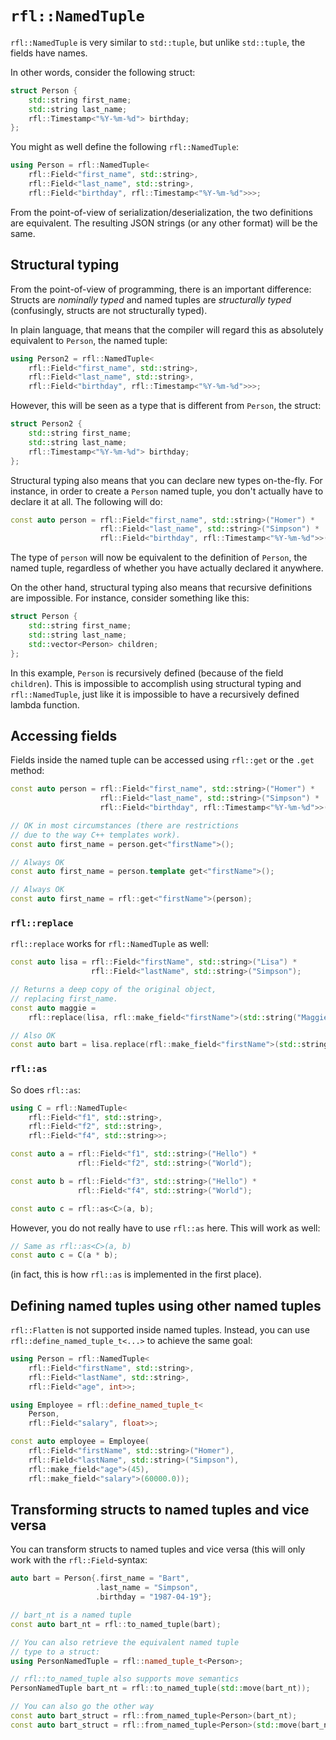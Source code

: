 # `rfl::NamedTuple`

`rfl::NamedTuple` is very similar to `std::tuple`, but unlike `std::tuple`, the fields have names.

In other words, consider the following struct:

```cpp
struct Person {
    std::string first_name;
    std::string last_name;
    rfl::Timestamp<"%Y-%m-%d"> birthday;
};
```

You might as well define the following `rfl::NamedTuple`:

```cpp
using Person = rfl::NamedTuple<
    rfl::Field<"first_name", std::string>,
    rfl::Field<"last_name", std::string>,
    rfl::Field<"birthday", rfl::Timestamp<"%Y-%m-%d">>>;
```

From the point-of-view of serialization/deserialization, the two definitions are equivalent. 
The resulting JSON strings (or any other format) will be the same.


## Structural typing

From the point-of-view of programming, there is an important difference: Structs are *nominally typed*
and named tuples are *structurally typed* (confusingly, structs are not structurally typed).

In plain language, that means that the compiler will regard this as absolutely equivalent to `Person`, the named tuple:

```cpp
using Person2 = rfl::NamedTuple<
    rfl::Field<"first_name", std::string>,
    rfl::Field<"last_name", std::string>,
    rfl::Field<"birthday", rfl::Timestamp<"%Y-%m-%d">>>;
```

However, this will be seen as a type that is different from `Person`, the struct:

```cpp
struct Person2 {
    std::string first_name;
    std::string last_name;
    rfl::Timestamp<"%Y-%m-%d"> birthday;
};
```

Structural typing also means that you can declare new types on-the-fly. For instance, in order
to create a `Person` named tuple, you don't actually have to declare it at all. The following will do:

```cpp
const auto person = rfl::Field<"first_name", std::string>("Homer") *
                    rfl::Field<"last_name", std::string>("Simpson") *
                    rfl::Field<"birthday", rfl::Timestamp<"%Y-%m-%d">>("1987-04-19");
```

The type of `person` will now be equivalent to the definition of `Person`, the named tuple, 
regardless of whether you have actually declared it anywhere.

On the other hand, structural typing also means that recursive definitions are impossible.
For instance, consider something like this:

```cpp
struct Person {
    std::string first_name;
    std::string last_name;
    std::vector<Person> children;
};
```

In this example, `Person` is recursively defined (because of the field `children`). 
This is impossible to accomplish using structural typing and `rfl::NamedTuple`, just like it is impossible to have a recursively defined lambda function.

## Accessing fields

Fields inside the named tuple can be accessed using `rfl::get` or the `.get` method:

```cpp
const auto person = rfl::Field<"first_name", std::string>("Homer") *
                    rfl::Field<"last_name", std::string>("Simpson") *
                    rfl::Field<"birthday", rfl::Timestamp<"%Y-%m-%d">>("1987-04-19");

// OK in most circumstances (there are restrictions
// due to the way C++ templates work).
const auto first_name = person.get<"firstName">();

// Always OK
const auto first_name = person.template get<"firstName">();

// Always OK
const auto first_name = rfl::get<"firstName">(person);
```

### `rfl::replace`

`rfl::replace` works for `rfl::NamedTuple` as well:

```cpp
const auto lisa = rfl::Field<"firstName", std::string>("Lisa") *
                  rfl::Field<"lastName", std::string>("Simpson");

// Returns a deep copy of the original object,
// replacing first_name.
const auto maggie =
    rfl::replace(lisa, rfl::make_field<"firstName">(std::string("Maggie")));

// Also OK
const auto bart = lisa.replace(rfl::make_field<"firstName">(std::string("Bart")));
```

### `rfl::as`

So does `rfl::as`:

```cpp
using C = rfl::NamedTuple<
    rfl::Field<"f1", std::string>,
    rfl::Field<"f2", std::string>,
    rfl::Field<"f4", std::string>>;

const auto a = rfl::Field<"f1", std::string>("Hello") *  
               rfl::Field<"f2", std::string>("World");

const auto b = rfl::Field<"f3", std::string>("Hello") *  
               rfl::Field<"f4", std::string>("World");

const auto c = rfl::as<C>(a, b);
```

However, you do not really have to use `rfl::as` here. This will work as well:

```cpp
// Same as rfl::as<C>(a, b)
const auto c = C(a * b);
```

(in fact, this is how `rfl::as` is implemented in the first place).

## Defining named tuples using other named tuples

`rfl::Flatten` is not supported inside named tuples. Instead, you can use `rfl::define_named_tuple_t<...>`
to achieve the same goal:

```cpp
using Person = rfl::NamedTuple<
    rfl::Field<"firstName", std::string>,
    rfl::Field<"lastName", std::string>,
    rfl::Field<"age", int>>;

using Employee = rfl::define_named_tuple_t<
    Person,
    rfl::Field<"salary", float>>;

const auto employee = Employee(
    rfl::Field<"firstName", std::string>("Homer"),
    rfl::Field<"lastName", std::string>("Simpson"),
    rfl::make_field<"age">(45),
    rfl::make_field<"salary">(60000.0));
```

## Transforming structs to named tuples and vice versa

You can transform structs to named tuples and vice versa (this will only work with the `rfl::Field`-syntax:

```cpp
auto bart = Person{.first_name = "Bart",
                   .last_name = "Simpson",
                   .birthday = "1987-04-19"};

// bart_nt is a named tuple
const auto bart_nt = rfl::to_named_tuple(bart);

// You can also retrieve the equivalent named tuple
// type to a struct:
using PersonNamedTuple = rfl::named_tuple_t<Person>;

// rfl::to_named_tuple also supports move semantics
PersonNamedTuple bart_nt = rfl::to_named_tuple(std::move(bart_nt));

// You can also go the other way
const auto bart_struct = rfl::from_named_tuple<Person>(bart_nt);
const auto bart_struct = rfl::from_named_tuple<Person>(std::move(bart_nt));
```

